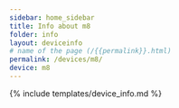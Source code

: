 ```yaml
---
sidebar: home_sidebar
title: Info about m8
folder: info
layout: deviceinfo
# name of the page (/{{permalink}}.html)
permalink: /devices/m8/
device: m8
---
```

{% include templates/device_info.md %}
